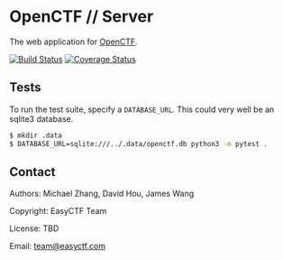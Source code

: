 OpenCTF // Server
=================

The web application for [OpenCTF](https://github.com/easyctf/openctf).

[![Build Status](https://api.travis-ci.org/EasyCTF/openctf-server.svg?branch=master)](https://travis-ci.org/EasyCTF/openctf-server)
[![Coverage Status](https://coveralls.io/repos/github/EasyCTF/openctf-server/badge.svg)](https://coveralls.io/github/EasyCTF/openctf-server)

Tests
-----

To run the test suite, specify a `DATABASE_URL`. This could very well be an sqlite3 database.

```bash
$ mkdir .data
$ DATABASE_URL=sqlite:///../.data/openctf.db python3 -m pytest .
```

Contact
-------

Authors: Michael Zhang, David Hou, James Wang

Copyright: EasyCTF Team

License: TBD

Email: team@easyctf.com
